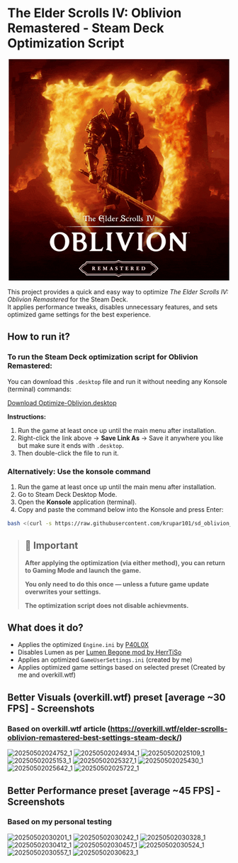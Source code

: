 # The Elder Scrolls IV: Oblivion Remastered - Steam Deck Optimization Script

<p align="center">
  <img src="https://github.com/krupar101/sd_oblivion_remaster_scripts/blob/main/oblivion-remastered.gif" alt="Folondeck" />
</p>

This project provides a quick and easy way to optimize *The Elder Scrolls IV: Oblivion Remastered* for the Steam Deck.  
It applies performance tweaks, disables unnecessary features, and sets optimized game settings for the best experience.

## How to run it?

### To run the Steam Deck optimization script for Oblivion Remastered:

You can download this `.desktop` file and run it without needing any Konsole (terminal) commands:

[Download Optimize-Oblivion.desktop](https://raw.githubusercontent.com/krupar101/sd_oblivion_remaster_scripts/refs/heads/main/Optimize-Oblivion.desktop)

**Instructions:**
1. Run the game at least once up until the main menu after installation.
2. Right-click the link above → **Save Link As** → Save it anywhere you like but make sure it ends with `.desktop`.
3. Then double-click the file to run it.

### Alternatively: Use the konsole command

1. Run the game at least once up until the main menu after installation.
2. Go to Steam Deck Desktop Mode.
3. Open the **Konsole** application (terminal).
4. Copy and paste the command below into the Konsole and press Enter:

```bash
bash <(curl -s https://raw.githubusercontent.com/krupar101/sd_oblivion_remaster_scripts/refs/heads/main/optimize_oblivion_remastered_for_steam_deck.sh)
```

> ## 📢 Important
> 
> **After applying the optimization (via either method), you can return to Gaming Mode and launch the game.**
> 
> **You only need to do this once — unless a future game update overwrites your settings.**
> 
> **The optimization script does not disable achievments.**

## What does it do?

- Applies the optimized `Engine.ini` by [P40L0X](https://www.nexusmods.com/oblivionremastered/mods/35)
- Disables Lumen as per [Lumen Begone mod by HerrTiSo](https://www.nexusmods.com/oblivionremastered/mods/183)
- Applies an optimized `GameUserSettings.ini` (created by me)
- Applies optimized game settings based on selected preset (Created by me and overkill.wtf)

## Better Visuals (overkill.wtf) preset [average ~30 FPS] - Screenshots 
### Based on overkill.wtf article (https://overkill.wtf/elder-scrolls-oblivion-remastered-best-settings-steam-deck/)

![20250502024752_1](https://github.com/user-attachments/assets/7060c495-0fd1-46dd-8e54-2bbde85a4924)
![20250502024934_1](https://github.com/user-attachments/assets/87eab032-9641-41f1-b161-111d9c390eea)
![20250502025109_1](https://github.com/user-attachments/assets/55b85970-52aa-42de-8d77-de69e0f80404)
![20250502025153_1](https://github.com/user-attachments/assets/0d6315ea-07d5-40aa-a8d4-617275cf52f0)
![20250502025327_1](https://github.com/user-attachments/assets/328321f3-eca3-4a7e-b683-9f5ef9322557)
![20250502025430_1](https://github.com/user-attachments/assets/4eb59c79-4b40-445d-be02-4330ec9f3299)
![20250502025642_1](https://github.com/user-attachments/assets/1d881bd4-403e-4ef4-bb8c-3bae8630f6ce)
![20250502025722_1](https://github.com/user-attachments/assets/e5875aaf-68dc-41e4-a56e-6930ae608036)

## Better Performance preset [average ~45 FPS] - Screenshots
### Based on my personal testing

![20250502030201_1](https://github.com/user-attachments/assets/1ea58af7-cfb2-4e70-b97a-0104b4eee658)
![20250502030242_1](https://github.com/user-attachments/assets/b2f618f2-eba9-4e3f-87b4-1bd584e1e1a4)
![20250502030328_1](https://github.com/user-attachments/assets/51d44d7f-c158-4846-9719-9b78fd3ad04d)
![20250502030412_1](https://github.com/user-attachments/assets/e246ec9b-5020-422b-a172-cb1635dc98ec)
![20250502030457_1](https://github.com/user-attachments/assets/6c47357e-b2a4-4ff0-9f7d-9ae4c291e43f)
![20250502030524_1](https://github.com/user-attachments/assets/51707a8f-ac5a-4712-9c7e-69f29a859906)
![20250502030557_1](https://github.com/user-attachments/assets/64ac7847-41bf-4acc-b5e1-bcfcd5adaf45)
![20250502030623_1](https://github.com/user-attachments/assets/6469368a-77d8-4cb5-91bb-99d71b545585)
